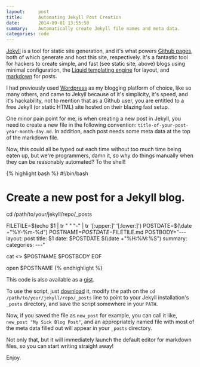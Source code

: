 ```yaml
---
layout:     post
title:      Automating Jekyll Post Creation
date:       2014-09-01 13:55:50
summary:    Automatically create Jekyll file names and meta data.
categories: code
---
```


[Jekyll](http://jekyllrb.com/) is a tool for static site generation, and it's what powers [Github pages](https://pages.github.com/), both of which generate and host this site, respectively. It's a fantastic tool for hackers to create simple, and fast (see static site, above) blogs using minimal configuration, the [Liquid templating engine](http://docs.shopify.com/themes/liquid-documentation/basics) for layout, and [markdown](https://help.github.com/articles/markdown-basics) for posts.

I had previously used [Wordpress](wordpress.org) as my blogging platform of choice, like so many others, and came to Jekyll because of it's simplicity, it's speed, and it's hackability, not to mention that as a Github user, you are entitled to a free Jekyll (or static HTML) site hosted on their blazing fast setup.

One minor pain point for me, is when creating a new post in Jekyll, you need to create a new file in the following convention: `title-of-your-post-year-month-day.md`. In addition, each post needs some meta data at the top of the markdown file.

Now, this could all be typed out each time without too much time being eaten up, but we're programmers, damn it, so why do things manually when they can be reasonably automated? To the shell!

{% highlight bash %}
#!/bin/bash
# Create a new post for a Jekyll blog.

cd /path/to/your/jekyll/repo/_posts

FILETILE=$(echo $1 | tr " " "-" | tr '[:upper:]' '[:lower:]')
POSTDATE=$(\date +"%Y-%m-%d")
POSTNAME=$POSTDATE-$FILETILE.md
POSTBODY="---
layout:     post
title:      $1
date:       $POSTDATE $(\date +"%H:%M:%S")
summary:
categories:
---"

cat <<EOF >> $POSTNAME
$POSTBODY
EOF

open $POSTNAME
{% endhighlight %}

This code is also available as a [gist](https://gist.github.com/bronzehedwick/050aea1d3971552ff243).

To use the script, just [download](https://gist.githubusercontent.com/bronzehedwick/050aea1d3971552ff243/raw/88b04a56b48d8298a0dd2e3be98a3707c20cd804/new_post.sh) it, modify the path on the `cd /path/to/your/jekyll/repo/_posts` line to point to your Jekyll installation's `_posts` directory, and save the script somewhere in your `PATH`.

Now, if you saved the file as `new_post` for example, you can call it like, `new_post "My Sick Blog Post"`, and an appropriately named file with most of the meta data filled out will appear in your `_posts` directory.

Not only that, but it will immediately launch the default editor for markdown files, so you can start writing straight away!

Enjoy.